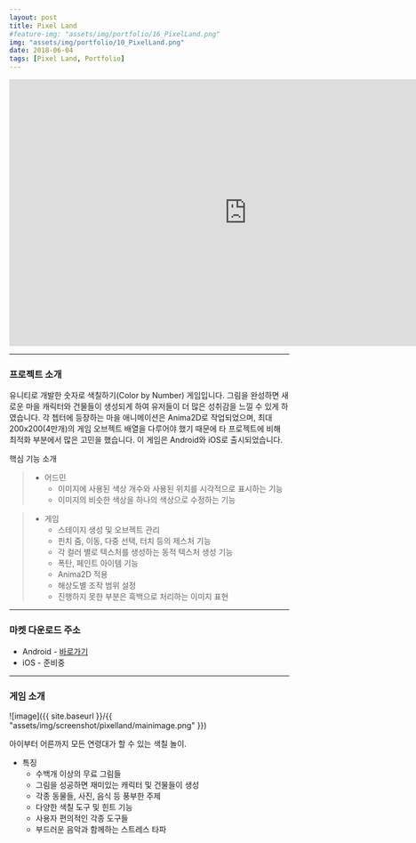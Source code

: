```yaml
---
layout: post
title: Pixel Land
#feature-img: "assets/img/portfolio/16_PixelLand.png"
img: "assets/img/portfolio/10_PixelLand.png"
date: 2018-06-04
tags: [Pixel Land, Portfolio]
---
```

<center><iframe width="853" height="480" src="https://www.youtube.com/embed/OpqfRyXOAJc" frameborder="0" allowfullscreen></iframe></center>

---

### 프로젝트 소개

유니티로 개발한 숫자로 색칠하기(Color by Number) 게임입니다. 그림을 완성하면 새로운 마을 캐릭터와 건물들이 생성되게 하여 유저들이 더 많은 성취감을 느낄 수 있게 하였습니다. 각 쳅터에 등장하는 마을 애니메이션은 Anima2D로 작업되었으며, 최대 200x200(4만개)의 게임 오브젝트 배열을 다루어야 했기 때문에 타 프로젝트에 비해 최적화 부분에서 많은 고민을 했습니다. 이 게임은 Android와 iOS로 출시되었습니다.

핵심 기능 소개
> * 어드민
>     * 이미지에 사용된 색상 개수와 사용된 위치를 시각적으로 표시하는 기능
>     * 이미지의 비슷한 색상을 하나의 색상으로 수정하는 기능


> * 게임
>    * 스테이지 생성 및 오브젝트 관리
>    * 핀치 줌, 이동, 다중 선택, 터치 등의 제스처 기능
>    * 각 컬러 별로 텍스처를 생성하는 동적 텍스처 생성 기능
>    * 폭탄, 페인트 아이템 기능
>    * Anima2D 적용
>    * 해상도별 조작 범위 설정
>    * 진행하지 못한 부분은 흑백으로 처리하는 이미지 표현
---

### 마켓 다운로드 주소

* Android - [바로가기](https://play.google.com/store/apps/details?id=com.gamefox.pixelland)
* iOS - 준비중

---

### 게임 소개
![image]({{ site.baseurl }}/{{ "assets/img/screenshot/pixelland/mainimage.png" }})  

아이부터 어른까지 모든 연령대가 할 수 있는 색칠 놀이. 

* 특징
    * 수백개 이상의 무료 그림들
    * 그림을 성공하면 재미있는 캐릭터 및 건물들이 생성
    * 각종 동물들, 사진, 음식 등 풍부한 주제
    * 다양한 색칠 도구 및 힌트 기능
    * 사용자 편의적인 각종 도구들
    * 부드러운 음악과 함께하는 스트레스 타파



